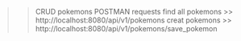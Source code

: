 >> CRUD pokemons
>> POSTMAN requests
>> find all pokemons >> http://localhost:8080/api/v1/pokemons
>> creat pokemons >> http://localhost:8080/api/v1/pokemons/save_pokemon
